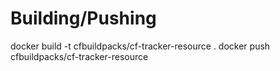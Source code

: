 # Building/Pushing

docker build -t cfbuildpacks/cf-tracker-resource .
docker push cfbuildpacks/cf-tracker-resource
